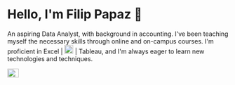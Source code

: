 # Hello, I'm Filip Papaz 👋

An aspiring Data Analyst, with background in accounting.
I've been teaching myself the necessary skills through online and on-campus courses. I'm proficient in Excel | <img src="https://user-images.githubusercontent.com/119366006/218660157-c898a681-db13-401b-b920-b2888193b4dc.png" width="20"/>
 | Tableau, and I'm always eager to learn new technologies and techniques.




<img src="https://user-images.githubusercontent.com/119366006/218660157-c898a681-db13-401b-b920-b2888193b4dc.png" width="26px" height="20" />


<!--
**PapazF/PapazF** is a ✨ _special_ ✨ repository because its `README.md` (this file) appears on your GitHub profile.

Here are some ideas to get you started:

- 🔭 I’m currently working on ...
- 🌱 I’m currently learning ...
- 👯 I’m looking to collaborate on ...
- 🤔 I’m looking for help with ...
- 💬 Ask me about ...
- 📫 How to reach me: ...
- 😄 Pronouns: ...
- ⚡ Fun fact: ...

If you're looking for a [Type of Data Analyst You Want to Be, such as Junior Data Analyst or Data Scientist], please don't hesitate to get in touch! I'm eager to connect with others in the field and explore opportunities to build my career in data analysis.
-->
